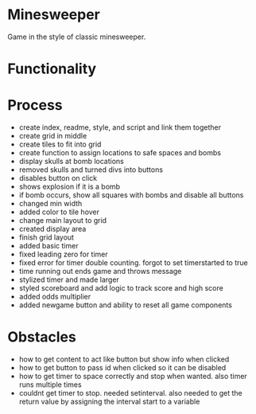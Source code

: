 # Minesweeper

Game in the style of classic minesweeper.

# Functionality

# Process

- create index, readme, style, and script and link them together
- create grid in middle
- create tiles to fit into grid
- create function to assign locations to safe spaces and bombs
- display skulls at bomb locations
- removed skulls and turned divs into buttons
- disables button on click
- shows explosion if it is a bomb
- if bomb occurs, show all squares with bombs and disable all buttons
- changed min width
- added color to tile hover
- change main layout to grid
- created display area
- finish grid layout
- added basic timer
- fixed leading zero for timer
- fixed error for timer double counting. forgot to set timerstarted to true
- time running out ends game and throws message
- stylized timer and made larger
- styled scoreboard and add logic to track score and high score
- added odds multiplier
- added newgame button and ability to reset all game components


# Obstacles

- how to get content to act like button but show info when clicked
- how to get button to pass id when clicked so it can be disabled
- how to get timer to space correctly and stop when wanted. also timer runs multiple times
- couldnt get timer to stop. needed setinterval. also needed to get the return value by assigning the interval start to a variable